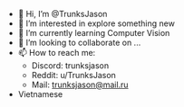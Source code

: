 - 👋 Hi, I’m @TrunksJason
- 👀 I’m interested in explore something new
- 🌱 I’m currently learning Computer Vision
- 💞️ I’m looking to collaborate on ...
- 📫 How to reach me: 
  - Discord: trunksjason
  - Reddit: u/TrunksJason
  - Mail: trunksjason@mail.ru
- Vietnamese 
<!---
TrunksJason/TrunksJason is a ✨ special ✨ repository because its `README.md` (this file) appears on your GitHub profile.
You can click the Preview link to take a look at your changes.
--->
